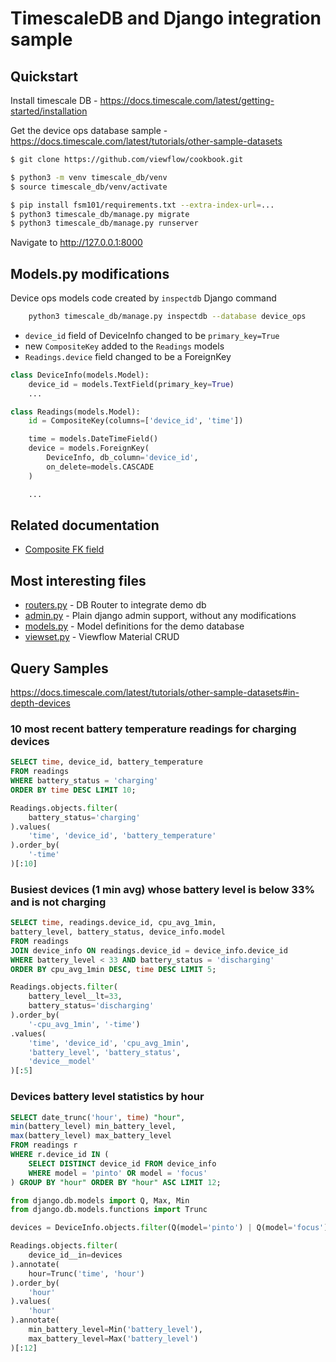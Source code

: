 # TimescaleDB and Django integration sample

## Quickstart

Install timescale DB - https://docs.timescale.com/latest/getting-started/installation

Get the device ops database sample - https://docs.timescale.com/latest/tutorials/other-sample-datasets

```bash
$ git clone https://github.com/viewflow/cookbook.git

$ python3 -m venv timescale_db/venv
$ source timescale_db/venv/activate

$ pip install fsm101/requirements.txt --extra-index-url=...
$ python3 timescale_db/manage.py migrate
$ python3 timescale_db/manage.py runserver
```

Navigate to http://127.0.0.1:8000

<h2>Models.py modifications</h2>

Device ops models code created by `inspectdb` Django command

```bash
    python3 timescale_db/manage.py inspectdb --database device_ops
```

- `device_id` field of DeviceInfo changed to be `primary_key=True`
- new `CompositeKey` added to the `Readings` models
- `Readings.device` field changed to be a ForeignKey

```python
class DeviceInfo(models.Model):
    device_id = models.TextField(primary_key=True)
    ...

class Readings(models.Model):
    id = CompositeKey(columns=['device_id', 'time'])

    time = models.DateTimeField()
    device = models.ForeignKey(
        DeviceInfo, db_column='device_id',
        on_delete=models.CASCADE
    )

    ...
```

## Related documentation
- [Composite FK field](http://docs-next.viewflow.io/orm/composite_fk.html)

## Most interesting files
- [routers.py](./config/routers.py) - DB Router to integrate demo db
- [admin.py](./device_ops/admin.py) - Plain django admin support, without any modifications
- [models.py](./device_ops/models.py) - Model definitions for the demo database
- [viewset.py](./device_ops/viewset.py) - Viewflow Material CRUD


## Query Samples

https://docs.timescale.com/latest/tutorials/other-sample-datasets#in-depth-devices

### 10 most recent battery temperature readings for charging devices

```sql
SELECT time, device_id, battery_temperature
FROM readings
WHERE battery_status = 'charging'
ORDER BY time DESC LIMIT 10;
```

```python
Readings.objects.filter(
    battery_status='charging'
).values(
    'time', 'device_id', 'battery_temperature'
).order_by(
    '-time'
)[:10]
```

### Busiest devices (1 min avg) whose battery level is below 33% and is not charging

```sql
SELECT time, readings.device_id, cpu_avg_1min,
battery_level, battery_status, device_info.model
FROM readings
JOIN device_info ON readings.device_id = device_info.device_id
WHERE battery_level < 33 AND battery_status = 'discharging'
ORDER BY cpu_avg_1min DESC, time DESC LIMIT 5;
```

```python
Readings.objects.filter(
    battery_level__lt=33,
    battery_status='discharging'
).order_by(
    '-cpu_avg_1min', '-time')
.values(
    'time', 'device_id', 'cpu_avg_1min',
    'battery_level', 'battery_status',
    'device__model'
)[:5]
```

### Devices battery level statistics by hour

```sql
SELECT date_trunc('hour', time) "hour",
min(battery_level) min_battery_level,
max(battery_level) max_battery_level
FROM readings r
WHERE r.device_id IN (
    SELECT DISTINCT device_id FROM device_info
    WHERE model = 'pinto' OR model = 'focus'
) GROUP BY "hour" ORDER BY "hour" ASC LIMIT 12;
```

```python
from django.db.models import Q, Max, Min
from django.db.models.functions import Trunc

devices = DeviceInfo.objects.filter(Q(model='pinto') | Q(model='focus'))

Readings.objects.filter(
    device_id__in=devices
).annotate(
    hour=Trunc('time', 'hour')
).order_by(
    'hour'
).values(
    'hour'
).annotate(
    min_battery_level=Min('battery_level'),
    max_battery_level=Max('battery_level')
)[:12]
```
